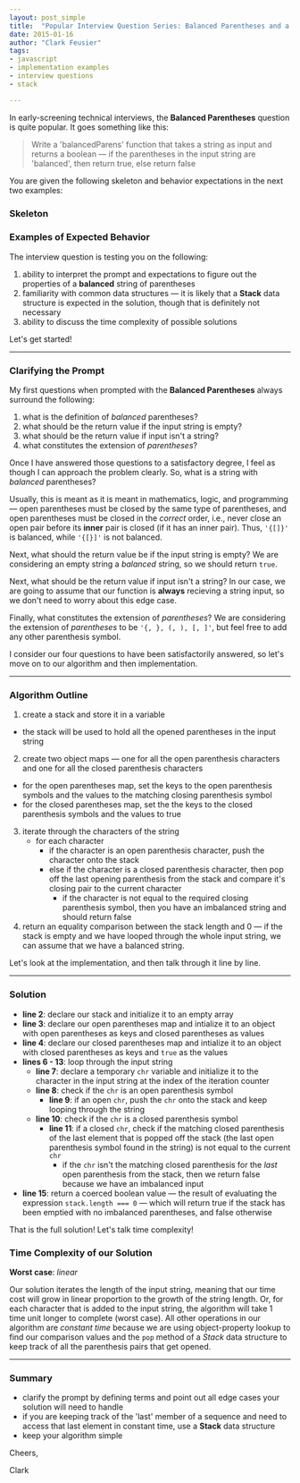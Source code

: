 ```yaml
---
layout: post_simple
title:  "Popular Interview Question Series: Balanced Parentheses and a Stack"
date: 2015-01-16
author: "Clark Feusier"
tags:
- javascript
- implementation examples
- interview questions
- stack

---
```


In early-screening technical interviews, the **Balanced Parentheses** question is quite popular. It goes something like this:

<blockquote>Write a 'balancedParens' function that takes a string as input and returns a boolean &mdash; if the parentheses in the input string are 'balanced', then return true, else return false</blockquote>

You are given the following skeleton and behavior expectations in the next two examples:

### Skeleton
<script src="https://gist.github.com/Cfeusier/f0ac47298ed24bdb67d3.js"></script>

### Examples of Expected Behavior
<script src="https://gist.github.com/Cfeusier/044499c1de173f77a702.js"></script>

The interview question is testing you on the following:

1. ability to interpret the prompt and expectations to figure out the properties of a **balanced** string of parentheses
2. familiarity with common data structures &mdash; it is likely that a **Stack** data structure is expected in the solution, though that is definitely not necessary
3. ability to discuss the time complexity of possible solutions

Let's get started!

---

### Clarifying the Prompt

My first questions when prompted with the **Balanced Parentheses** always surround the following:

1. what is the definition of *balanced* parentheses?
2. what should be the return value if the input string is empty?
3. what should be the return value if input isn't a string?
4. what constitutes the extension of *parentheses*?

Once I have answered those questions to a satisfactory degree, I feel as though I can approach the problem clearly. So, what is a string with *balanced* parentheses?

Usually, this is meant as it is meant in mathematics, logic, and programming &mdash; open parentheses must be closed by the same type of parentheses, and open parentheses must be closed in the *correct* order, i.e., never close an open pair before its **inner** pair is closed (if it has an inner pair). Thus, `'{[]}'` is balanced, while `'{[}]'` is not balanced.

Next, what should the return value be if the input string is empty? We are considering an empty string a *balanced* string, so we should return `true`.

Next, what should be the return value if input isn't a string? In our case, we are going to assume that our function is **always** recieving a string input, so we don't need to worry about this edge case.

Finally, what constitutes the extension of *parentheses*? We are considering the extension of *parentheses* to be `'{, }, (, ), [, ]'`, but feel free to add any other parenthesis symbol.

I consider our four questions to have been satisfactorily answered, so let's move on to our algorithm and then implementation.

---

### Algorithm Outline

1. create a stack and store it in a variable
  - the stack will be used to hold all the opened parentheses in the input string
2. create two object maps &mdash; one for all the open parenthesis characters and one for all the closed parenthesis characters
  - for the open parentheses map, set the keys to the open parenthesis symbols and the values to the matching closing parenthesis symbol
  - for the closed parentheses map, set the the keys to the closed parenthesis symbols and the values to true
3. iterate through the characters of the string
    - for each character
      - if the character is an open parenthesis character, push the character onto the stack
      - else if the character is a closed parenthesis character, then pop off the last opening parenthesis from the stack and compare it's closing pair to the current character
        - if the character is not equal to the required closing parenthesis symbol, then you have an imbalanced string and should return false
4. return an equality comparison between the stack length and 0 &mdash; if the stack is empty and we have looped through the whole input string, we can assume that we have a balanced string.

Let's look at the implementation, and then talk through it line by line.

---

### Solution
<script src="https://gist.github.com/Cfeusier/4d883707c111476ff4e9.js"></script>

- **line 2**: declare our stack and initialize it to an empty array
- **line 3**: declare our open parentheses map and intialize it to an object with open parentheses as keys and closed parentheses as values
- **line 4**: declare our closed parentheses map and intialize it to an object with closed parentheses as keys and `true` as the values
- **lines 6 - 13**: loop through the input string
  - **line 7**: declare a temporary `chr` variable and initialize it to the character in the input string at the index of the iteration counter
  - **line 8**: check if the `chr` is an open parenthesis symbol
    - **line 9**: if an open `chr`, push the `chr` onto the stack and keep looping through the string
  - **line 10**: check if the `chr` is a closed parenthesis symbol
    - **line 11**: if a closed `chr`, check if the matching closed parenthesis of the last element that is popped off the stack (the last open parenthesis symbol found in the string) is not equal to the current `chr`
      - if the `chr` isn't the matching closed parenthesis for the *last* open parenthesis from the stack, then we return false because we have an imbalanced input
- **line 15**: return a coerced boolean value &mdash; the result of evaluating the expression `stack.length === 0` &mdash; which will return true if the stack has been emptied with no imbalanced parentheses, and false otherwise

That is the full solution! Let's talk time complexity!

### Time Complexity of our Solution

**Worst case**: *linear*

Our solution iterates the length of the input string, meaning that our time cost will grow in linear proportion to the growth of the string length. Or, for each character that is added to the input string, the algorithm will take 1 time unit longer to complete (worst case). All other operations in our algorithm are *constant time* because we are using object-property lookup to find our comparison values and the `pop` method of a *Stack* data structure to keep track of all the parenthesis pairs that get opened.

---

### Summary

- clarify the prompt by defining terms and point out all edge cases your solution will need to handle
- if you are keeping track of the 'last' member of a sequence and need to access that last element in constant time, use a **Stack** data structure
- keep your algorithm simple

Cheers,

Clark
